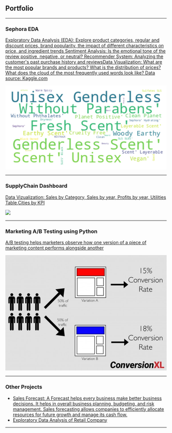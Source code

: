 ## Portfolio

---

### Sephora EDA  

[Exploratory Data Analysis (EDA): Explore product categories, regular and discount prices, brand popularity, the impact of different characteristics on price, and ingredient trends 
Sentiment Analysis: Is the emotional tone of the review positive, negative, or neutral? 
Recommender System: Analyzing the customer's past purchase history and reviewsData Visualization: What are the most popular brands and products? What is the distribution of prices? 
What does the cloud of the most frequently used words look like? Data source: Kaggle.com](https://github.com/datalou/Sephora_DataAnalysis)

<img src="images/sephora.png?raw=true"/>


---
### SupplyChain Dashboard 
[Data Vizualization: Sales by Category, Sales by year, Profits by year,
Utilities Table,Cities by KPI  ](https://lookerstudio.google.com/reporting/97a5e839-e2bd-4fb7-974f-fe29dbfc6468)

<img src="images/Semana%20de%20Datos%20Tribbo_%20Dashboard%20page%201.png?raw=true"/>

---
### Marketing A/B Testing using Python
[A/B testing helps marketers observe how one version of a piece of marketing content performs alongside another](https://colab.research.google.com/drive/1aqkn15sPhO5kT7ItcSFBlq4UTh5M_txD?usp=sharing//)

<img src="images/What-is-AB-Testing.jpg?raw=true"/>

---

### Other Projects

- [Sales Forecast: A Forecast helps every business make better business decisions. It helps in overall business planning, budgeting, and risk management. Sales forecasting allows companies to efficiently allocate resources for future growth and manage its cash flow.](https://colab.research.google.com/drive/1bJYydswAZ1MB52vKaXUa4sDhXC7ExDMe?usp=sharing)
- [Exploratory Data Analysis of Retail Company](https://colab.research.google.com/drive/1T_59xsos_IPckokt8J9W99YDmnkFlMzg?usp=sharing)


---






